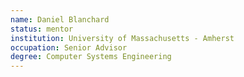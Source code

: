 ```yaml
---
name: Daniel Blanchard
status: mentor 
institution: University of Massachusetts - Amherst
occupation: Senior Advisor
degree: Computer Systems Engineering
---
```

